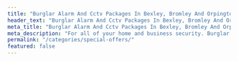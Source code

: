```yaml
---
title: "Burglar Alarm And Cctv Packages In Bexley, Bromley And Orpington"
header_text: "Burglar Alarm And Cctv Packages In Bexley, Bromley And Orpington"
meta_title: "Burglar Alarm And Cctv Packages In Bexley, Bromley And Orpington"
meta_description: "For all of your home and business security. Burglar Alarm Servicing, Burglar Alarm Installation, Alarm Battery and CCTV. Call 020 8302 4065 or send us an email."
permalink: "/categories/special-offers/"
featured: false
---
```


